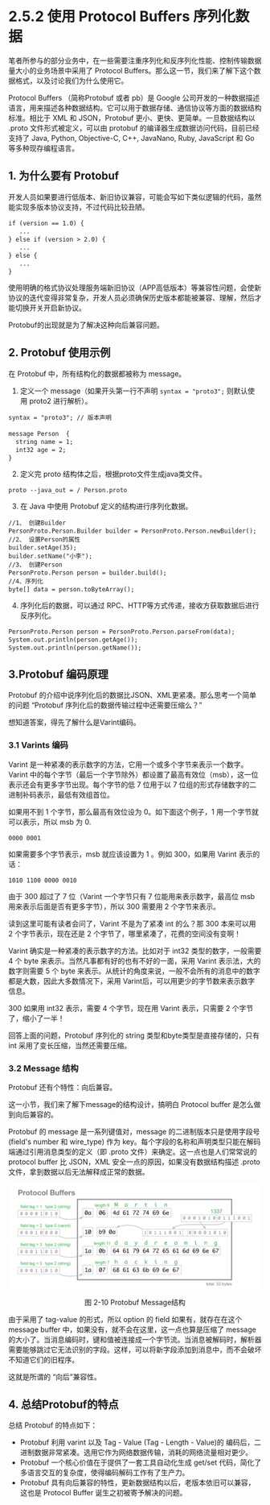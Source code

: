 # 2.5.2 使用 Protocol Buffers 序列化数据

笔者所参与的部分业务中，在一些需要注重序列化和反序列化性能、控制传输数据量大小的业务场景中采用了 Protocol Buffers。那么这一节，我们来了解下这个数据格式，以及讨论我们为什么使用它。

Protocol Buffers （简称Protobuf 或者 pb）是 Google 公司开发的一种数据描述语言，用来描述各种数据结构。它可以用于数据存储、通信协议等方面的数据结构标准。相比于 XML 和 JSON，Protobuf 更小、更快、更简单。一旦数据结构以 .proto 文件形式被定义，可以由 protobuf 的编译器生成数据访问代码，目前已经支持了 Java, Python, Objective-C, C++, JavaNano, Ruby, JavaScript 和 Go 等多种现存编程语言。

## 1. 为什么要有 Protobuf

开发人员如果要进行低版本、新旧协议兼容，可能会写如下类似逻辑的代码，虽然能实现多版本协议支持，不过代码比较丑陋。

```
if (version == 1.0) {
   ...
} else if (version > 2.0) {
   ...
} else {
   ...
}
```
使用明确的格式协议处理服务端新旧协议（APP高低版本）等兼容性问题，会使新协议的迭代变得非常复杂，开发人员必须确保历史版本都能被兼容、理解，然后才能切换开关开启新协议。

Protobuf的出现就是为了解决这种向后兼容问题。

## 2. Protobuf 使用示例 

在 Protobuf 中，所有结构化的数据都被称为 message。

1. 定义一个 message（如果开头第一行不声明 `syntax = "proto3";` 则默认使用 proto2 进行解析）。

```
syntax = "proto3"; // 版本声明

message Person  { 
  string name = 1;
  int32 age = 2;
}  
```

2. 定义完 proto 结构体之后，根据proto文件生成java类文件。

```
proto --java_out = / Person.proto
```

3. 在 Java 中使用 Protobuf 定义的结构进行序列化数据。

```
//1、 创建Builder
PersonProto.Person.Builder builder = PersonProto.Person.newBuilder();
//2、 设置Person的属性
builder.setAge(35);
builder.setName("小李");
//3、 创建Person
PersonProto.Person person = builder.build();
//4、序列化
byte[] data = person.toByteArray();
```

4. 序列化后的数据，可以通过 RPC、HTTP等方式传递，接收方获取数据后进行反序列化。
```
PersonProto.Person person = PersonProto.Person.parseFrom(data);
System.out.println(person.getAge());
System.out.println(person.getName());
```

## 3.Protobuf 编码原理

Protobuf 的介绍中说序列化后的数据比JSON、XML更紧凑。那么思考一个简单的问题 “Protobuf 序列化后的数据传输过程中还需要压缩么？”

想知道答案，得先了解什么是Varint编码。

### 3.1 Varints 编码

Varint 是一种紧凑的表示数字的方法，它用一个或多个字节来表示一个数字。Varint 中的每个字节（最后一个字节除外）都设置了最高有效位（msb），这一位表示还会有更多字节出现。每个字节的低 7 位用于以 7 位组的形式存储数字的二进制补码表示，最低有效组首位。

如果用不到 1 个字节，那么最高有效位设为 0。如下面这个例子，1 用一个字节就可以表示，所以 msb 为 0.

```
0000 0001
```
如果需要多个字节表示，msb 就应该设置为 1 。例如 300，如果用 Varint 表示的话：
```
1010 1100 0000 0010
```

由于 300 超过了 7 位（Varint 一个字节只有 7 位能用来表示数字，最高位 msb 用来表示后面是否有更多字节），所以 300 需要用 2 个字节来表示。

读到这里可能有读者会问了，Varint 不是为了紧凑 int 的么？那 300 本来可以用 2 个字节表示，现在还是 2 个字节了，哪里紧凑了，花费的空间没有变啊！

Varint 确实是一种紧凑的表示数字的方法。比如对于 int32 类型的数字，一般需要 4 个 byte 来表示。当然凡事都有好的也有不好的一面，采用 Varint 表示法，大的数字则需要 5 个 byte 来表示。从统计的角度来说，一般不会所有的消息中的数字都是大数，因此大多数情况下，采用 Varint后，可以用更少的字节数来表示数字信息。

300 如果用 int32 表示，需要 4 个字节，现在用 Varint 表示，只需要 2 个字节了，缩小了一半！

回答上面的问题，Protobuf 序列化的 string 类型和byte类型是直接存储的，只有 int 采用了变长压缩，当然还需要压缩。

### 3.2 Message 结构

Protobuf 还有个特性：向后兼容。

这一小节，我们来了解下message的结构设计，搞明白 Protocol buffer 是怎么做到向后兼容的。

Protobuf 的 message 是一系列键值对，message 的二进制版本只是使用字段号(field's number 和 wire_type) 作为 key。每个字段的名称和声明类型只能在解码端通过引用消息类型的定义（即 .proto 文件）来确定。这一点也是人们常常说的 protocol buffer 比 JSON，XML 安全一点的原因，如果没有数据结构描述 .proto 文件，拿到数据以后无法解释成正常的数据。

<div  align="center">
	<img src="../assets/protobuf_example.png" width = "650"  align=center />
	<p>图 2-10 Protobuf Message结构</p>
</div> 

由于采用了 tag-value 的形式，所以 option 的 field 如果有，就存在在这个 message buffer 中，如果没有，就不会在这里，这一点也算是压缩了 message 的大小了。当消息编码时，键和值被连接成一个字节流。当消息被解码时，解析器需要能够跳过它无法识别的字段。这样，可以将新字段添加到消息中，而不会破坏不知道它们的旧程序。

这就是所谓的 “向后”兼容性。

## 4. 总结Protobuf的特点 

总结 Protobuf 的特点如下：

- Protobuf 利用 varint 以及 Tag - Value (Tag - Length - Value)的 编码后，二进制数据非常紧凑。选用它作为网络数据传输，消耗的网络流量相对更少。
- Protobuf 一个核心价值在于提供了一套工具自动化生成 get/set 代码，简化了多语言交互的复杂度，使得编码解码工作有了生产力。
- Protobuf 具有向后兼容的特性，更新数据结构以后，老版本依旧可以兼容，这也是 Protocol Buffer 诞生之初被寄予解决的问题。